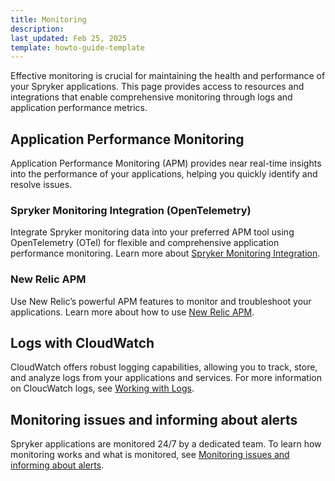 ```yaml
---
title: Monitoring
description:
last_updated: Feb 25, 2025
template: howto-guide-template
---
```


Effective monitoring is crucial for maintaining the health and performance of your Spryker applications. This page provides access to resources and integrations that enable comprehensive monitoring through logs and application performance metrics.

## Application Performance Monitoring
Application Performance Monitoring (APM) provides near real-time insights into the performance of your applications, helping you quickly identify and resolve issues.


### Spryker Monitoring Integration (OpenTelemetry)
Integrate Spryker monitoring data into your preferred APM tool using OpenTelemetry (OTel) for flexible and comprehensive application performance monitoring. Learn more about [Spryker Monitoring Integration](/docs/ca/dev/spryker-monitoring-integration.md).

### New Relic APM
Use New Relic’s powerful APM features to monitor and troubleshoot your applications. Learn more about how to use [New Relic APM](/docs/dg/dev/integrate-and-configure/configure-services.html#new-relic).

## Logs with CloudWatch
CloudWatch offers robust logging capabilities, allowing you to track, store, and analyze logs from your applications and services. For more information on CloucWatch logs, see [Working with Logs](/docs/ca/dev/working-with-logs.md).

## Monitoring issues and informing about alerts
Spryker applications are monitored 24/7 by a dedicated team. To learn how monitoring works and what is monitored, see [Monitoring issues and informing about alerts](/docs/ca/dev/monitoring-issues-and-informing-about-alerts.md).
